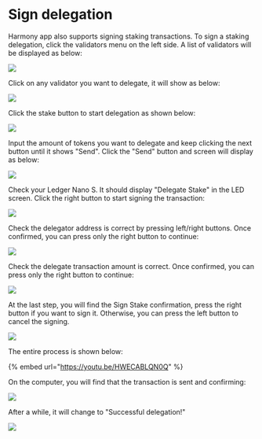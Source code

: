 # Sign delegation

Harmony app also supports signing staking transactions. To sign a staking delegation,  click the validators menu on the left side. A list of validators will be displayed as below:  

![](../../../.gitbook/assets/screen-shot-2019-12-13-at-2.04.49-pm.png)

Click on any validator you want to delegate, it will show as below: 

![](../../../.gitbook/assets/screen-shot-2019-12-13-at-2.05.19-pm.png)

Click the stake button to start delegation as shown below: 

![](../../../.gitbook/assets/screen-shot-2019-12-13-at-2.05.53-pm.png)

Input the amount of tokens you want to delegate and keep clicking the next button until it shows "Send". Click the "Send" button and screen will display as below: 

![](../../../.gitbook/assets/screen-shot-2019-12-13-at-2.07.00-pm.png)

Check your Ledger Nano S. It should display "Delegate Stake" in the LED screen. Click the right button to start signing the transaction:

![](../../../.gitbook/assets/img_4188.jpeg)

Check the delegator address is correct by pressing left/right buttons. Once confirmed, you can press only the right button to continue: 

![](../../../.gitbook/assets/img_4192.jpeg)

Check the delegate transaction amount is correct. Once confirmed, you can press only the right button to continue: 

![](../../../.gitbook/assets/img_4194.jpeg)

At the last step, you will find the Sign Stake confirmation, press the right button if you want to sign it. Otherwise, you can press the left button to cancel the signing. 

![](../../../.gitbook/assets/img_4196.jpeg)

The entire process is shown below:

{% embed url="https://youtu.be/HWECABLQN0Q" %}

On the computer, you will find that the transaction is sent and confirming:

![](../../../.gitbook/assets/screen-shot-2019-12-13-at-2.09.50-pm.png)

After a while, it will change to "Successful delegation!"

![](../../../.gitbook/assets/screen-shot-2019-12-13-at-2.13.08-pm.png)

